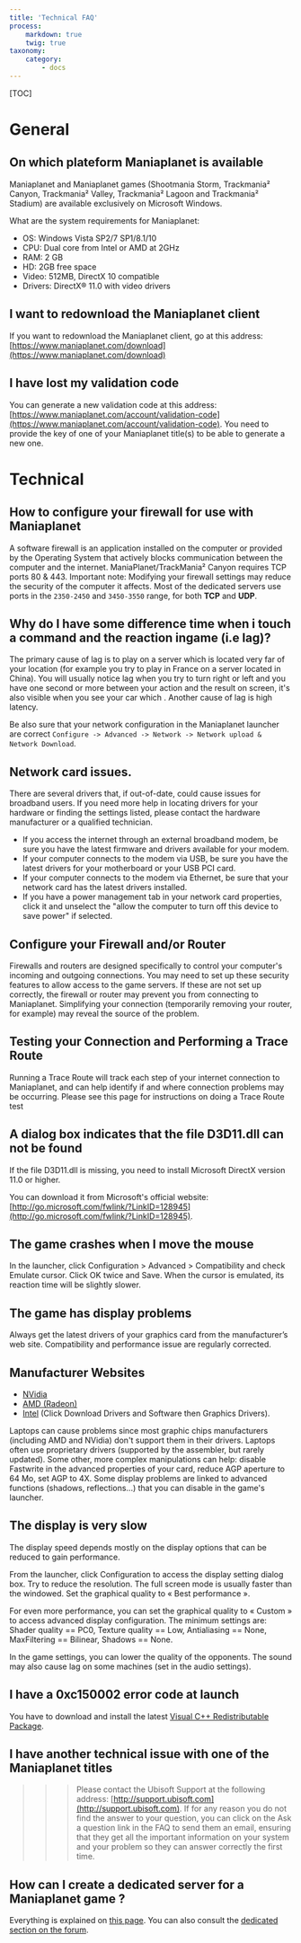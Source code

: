 ```yaml
---
title: 'Technical FAQ'
process:
    markdown: true
    twig: true
taxonomy:
    category:
        - docs
---
```


[TOC]

# General

## On which plateform Maniaplanet is available

Maniaplanet and Maniaplanet games (Shootmania Storm, Trackmania² Canyon, Trackmania² Valley, Trackmania² Lagoon and Trackmania² Stadium) are available exclusively on Microsoft Windows.

What are the system requirements for Maniaplanet:

* OS: Windows Vista SP2/7 SP1/8.1/10
* CPU: Dual core from Intel or AMD at 2GHz
* RAM: 2 GB
* HD: 2GB free space
* Video: 512MB, DirectX 10 compatible
* Drivers: DirectX® 11.0 with video drivers

## I want to redownload the Maniaplanet client
If you want to redownload the Maniaplanet client, go at this address: [https://www.maniaplanet.com/download](https://www.maniaplanet.com/download)

## I have lost my validation code
You can generate a new validation code at this address: [https://www.maniaplanet.com/account/validation-code](https://www.maniaplanet.com/account/validation-code). You need to provide the key of one of your Maniaplanet title(s) to be able to generate a new one.


# Technical

## How to configure your firewall for use with Maniaplanet
A software firewall is an application installed on the computer or provided by the Operating System that actively blocks communication between the computer and the internet. ManiaPlanet/TrackMania² Canyon requires TCP ports 80 & 443. Important note: Modifying your firewall settings may reduce the security of the computer it affects. Most of the dedicated servers use ports in the `2350-2450` and `3450-3550` range, for both **TCP** and **UDP**.

## Why do I have some difference time when i touch a command and the reaction ingame (i.e lag)?
The primary cause of lag is to play on a server which is located very far of your location (for example you try to play in France on a server located in China). You will usually notice lag when you try to turn right or left and you have one second or more between your action and the result on screen, it's also visible when you see your car which . Another cause of lag is high latency.

Be also sure that your network configuration in the Maniaplanet launcher are correct `Configure -> Advanced -> Network -> Network upload & Network Download`.

## Network card issues.

There are several drivers that, if out-of-date, could cause issues for broadband users. If you need more help in locating drivers for your hardware or finding the settings listed, please contact the hardware manufacturer or a qualified technician.

* If you access the internet through an external broadband modem, be sure you have the latest firmware and drivers available for your modem.
* If your computer connects to the modem via USB, be sure you have the latest drivers for your motherboard or your USB PCI card.
* If your computer connects to the modem via Ethernet, be sure that your network card has the latest drivers installed.
* If you have a power management tab in your network card properties, click it and unselect the "allow the computer to turn off this device to save power" if selected.

## Configure your Firewall and/or Router
Firewalls and routers are designed specifically to control your computer's incoming and outgoing connections. You may need to set up these security features to allow access to the game servers. If these are not set up correctly, the firewall or router may prevent you from connecting to Maniaplanet. Simplifying your connection (temporarily removing your router, for example) may reveal the source of the problem.

## Testing your Connection and Performing a Trace Route
Running a Trace Route will track each step of your internet connection to Maniaplanet, and can help identify if and where connection problems may be occurring. Please see this page for instructions on doing a Trace Route test

## A dialog box indicates that the file D3D11.dll can not be found
If the file D3D11.dll is missing, you need to install Microsoft DirectX version 11.0 or higher.

You can download it from Microsoft's official website: [http://go.microsoft.com/fwlink/?LinkID=128945](http://go.microsoft.com/fwlink/?LinkID=128945).

## The game crashes when I move the mouse
In the launcher, click Configuration > Advanced > Compatibility and check Emulate cursor. Click OK twice and Save. When the cursor is emulated, its reaction time will be slightly slower.

## The game has display problems
Always get the latest drivers of your graphics card from the manufacturer’s web site. Compatibility and performance issue are regularly corrected.

## Manufacturer Websites

* [NVidia](https://www.nvidia.com/Download/index.aspx)
* [AMD (Radeon)](https://support.amd.com/en-us/download/)
* [Intel](http://support.intel.com/support/) (Click Download Drivers and Software then Graphics Drivers).

Laptops can cause problems since most graphic chips manufacturers (including AMD and NVidia) don't support them in their drivers. Laptops often use proprietary drivers (supported by the assembler, but rarely updated). Some other, more complex manipulations can help: disable Fastwrite in the advanced properties of your card, reduce AGP aperture to 64 Mo, set AGP to 4X. Some display problems are linked to advanced functions (shadows, reflections...) that you can disable in the game's launcher.

## The display is very slow
The display speed depends mostly on the display options that can be reduced to gain performance.

From the launcher, click Configuration to access the display setting dialog box. Try to reduce the resolution. The full screen mode is usually faster than the windowed. Set the graphical quality to « Best performance ».

For even more performance, you can set the graphical quality to « Custom » to access advanced display configuration. The minimum settings are: Shader quality == PC0, Texture quality == Low, Antialiasing == None, MaxFiltering == Bilinear, Shadows == None.

In the game settings, you can lower the quality of the opponents.
The sound may also cause lag on some machines (set in the audio settings).

## I have a 0xc150002 error code at launch
You have to download and install the latest [Visual C++ Redistributable Package](http://www.microsoft.com/download/en/details.aspx?id=5555).

## I have another technical issue with one of the Maniaplanet titles
>>> Please contact the Ubisoft Support at the following address: [http://support.ubisoft.com](http://support.ubisoft.com). If for any reason you do not find the answer to your question, you can click on the Ask a question link in the FAQ to send them an email, ensuring that they get all the important information on your system and your problem so they can answer correctly the first time.

## How can I create a dedicated server for a Maniaplanet game ?
Everything is explained on [this page](../../dedicated-server/getting-started).
You can also consult the [dedicated section on the forum](http://forum.maniaplanet.com/viewforum.php?f=261).
